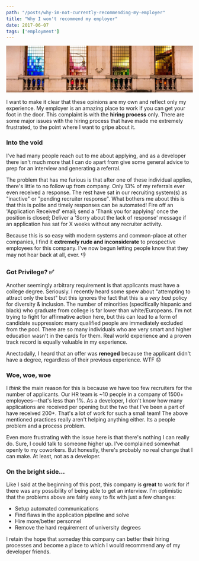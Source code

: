 ```yaml
---
path: "/posts/why-im-not-currently-recommending-my-employer"
title: "Why I won't recommend my employer"
date: 2017-06-07
tags: ['employment']
---
```


![Image of windows](./windows.jpg)

I want to make it clear that these opinions are my own and reflect only my experience. My employer is an amazing place to work if you can get your foot in the door. This complaint is with the **hiring process** only. There are some major issues with the hiring process that have made me extremely frustrated, to the point where I want to gripe about it.

### Into the void

I've had many people reach out to me about applying, and as a developer there isn't much more that I can do apart from give some general advice to prep for an interview and generating a referral.

The problem that has me furious is that after one of these individual applies, there's little to no follow up from company. Only 13% of my referrals ever even received a response. The rest have sat in our recruiting system(s) as "inactive" or "pending recruiter response". What bothers me about this is that this is polite and timely responses can be automated! Fire off an 'Application Received' email; send a 'Thank you for applying' once the position is closed; Deliver a 'Sorry about the lack of response' message if an application has sat for X weeks without any recruiter activity.

Because this is so easy with modern systems and common-place at other companies, I find it **extremely rude and inconsiderate** to prospective employees for this company. I've now begun letting people know that they may not hear back at all, ever.&nbsp;👎

### Got Privilege? ✅

Another seemingly arbitrary requirement is that applicants must have a college degree. Seriously. I recently heard some spew about "attempting to attract only the best" but this ignores the fact that this is a *very bad* policy for diversity & inclusion. The number of minorities (specifically hispanic and black) who graduate from college is far lower than white/Europeans.
I'm not trying to fight for affirmative action here, but this can lead to a form of candidate suppression: many qualified people are immediately excluded from the pool. There are so many individuals who are very smart and higher education wasn't in the cards for them. Real world experience and a proven track record is equally valuable in my experience.

Anectodally, I heard that an offer was **reneged** because the applicant didn't have a degree, regardless of their previous experience. WTF&nbsp;😞

### Woe, woe, woe

I *think* the main reason for this is because we have too few recruiters for the number of applicants. Our HR team is ~10 people in a company of 1500+ employees—that's less than 1%. As a developer, I don't know how many applications are received per opening but the two that I've been a part of have received 200+. That's a lot of work for such a small team! The above mentioned practices really aren't helping anything either. Its a people problem and a process problem.

Even more frustrating with the issue here is that there's nothing I can really do. Sure, I could talk to someone higher up. I've complained somewhat openly to my coworkers. But honestly, there's probably no real change that I can make. At least, not as a developer.

### On the bright side...

Like I said at the beginning of this post, this company is **great** to work for if there was any possibility of being able to get an interview. I'm optimistic that the problems above are fairly easy to fix with just a few changes:

- Setup automated communications
- Find flaws in the application pipeline and solve
- Hire more/better personnel
- Remove the hard requirement of university degrees

I retain the hope that someday this company can better their hiring processes and become a place to which I would recommend any of my developer friends.
